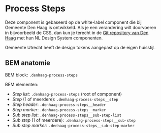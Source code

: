 <!-- @license CC0-1.0 -->

# Process Steps

Deze component is gebaseerd op de white-label component die bij Gemeente Den Haag is ontwikkeld. Als je een verandering wilt doorvoeren in bijvoorbeeld de CSS, dan kun je terecht in de [Git repository van Den Haag](https://github.com/nl-design-system/denhaag) met hun NL Design System componenten.

Gemeente Utrecht heeft de design tokens aangepast op de eigen huisstijl.

## BEM anatomie

BEM block: `.denhaag-process-steps`

BEM elementen:

- _Step list_: `.denhaag-process-steps` (root of component)
- _Step_ (1 of meerdere): `.denhaag-process-steps__step`
- _Step header_: `.denhaag-process-steps__header`
- _Step marker_: `.denhaag-process-steps__marker`
- _Sub step list_: `.denhaag-process-steps__sub-step-list`
- _Sub step_ (1 of meerdere): `.denhaag-process-steps__sub-step`
- _Sub step marker_: `.denhaag-process-steps__sub-step-marker`
